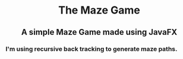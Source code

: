 # <h1 align="center">The Maze Game</h1>
## <h2 align="center">A simple Maze Game made using JavaFX</h2>

### I'm using recursive back tracking to generate maze paths.
